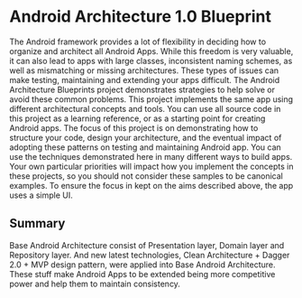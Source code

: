 # Android Architecture 1.0 Blueprint


The Android framework provides a lot of flexibility in deciding how to organize and architect all Android Apps. While this freedom is very valuable, it can also lead to apps with large classes, inconsistent naming schemes, as well as mismatching or missing architectures. These types of issues can make testing, maintaining and extending your apps difficult.
The Android Architecture Blueprints project demonstrates strategies to help solve or avoid these common problems. This project implements the same app using different architectural concepts and tools.
You can use all source code in this project as a learning reference, or as a starting point for creating Android apps. The focus of this project is on demonstrating how to structure your code, design your architecture, and the eventual impact of adopting these patterns on testing and maintaining Android app. You can use the techniques demonstrated here in many different ways to build apps. Your own particular priorities will impact how you implement the concepts in these projects, so you should not consider these samples to be canonical examples. To ensure the focus in kept on the aims described above, the app uses a simple UI.
 
 
## Summary

Base Android Architecture consist of Presentation layer, Domain layer and Repository layer. And new latest technologies, Clean Architecture + Dagger 2.0 + MVP design pattern, were applied into Base Android Architecture. These stuff make Android Apps to be extended being more competitive power and help them to maintain consistency.

 
